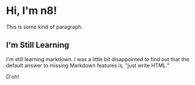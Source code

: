 # Hi, I'm n8!
This is some kind of paragraph.

## I'm Still Learning
I'm still learning markdown. I was a little bit disappointed to find out that the default answer to missing Markdown features is, "just write HTML."

D'oh!
